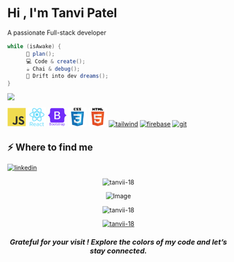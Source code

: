 <h1>Hi , I'm Tanvi Patel</h1>
<p>A passionate Full-stack developer </p>

```java
while (isAwake) {
      📝 plan();
      💻 Code & create();
      ☕ Chai & debug();
      🌙 Drift into dev dreams();
}
```

![](https://capsule-render.vercel.app/api?type=venom&height=150&text=%20Tech%20Stack&fontSize=40&color=0:00FFFF,100:1E90FF&stroke=1E90FF)

<p><a target="_blank" href="https://raw.githubusercontent.com/devicons/devicon/master/icons/javascript/javascript-original.svg" style="display: inline-block; gap:"22px" "><img src="https://raw.githubusercontent.com/devicons/devicon/master/icons/javascript/javascript-original.svg" alt="javascript" width="42" height="42" /></a>
<a target="_blank" href="https://raw.githubusercontent.com/devicons/devicon/master/icons/react/react-original-wordmark.svg" style="display: inline-block;"><img src="https://raw.githubusercontent.com/devicons/devicon/master/icons/react/react-original-wordmark.svg" alt="react" width="42" height="42" /></a>
<a target="_blank" href="https://raw.githubusercontent.com/devicons/devicon/master/icons/bootstrap/bootstrap-plain-wordmark.svg" style="display: inline-block;"><img src="https://raw.githubusercontent.com/devicons/devicon/master/icons/bootstrap/bootstrap-plain-wordmark.svg" alt="bootstrap" width="42" height="42" /></a>
<a target="_blank" href="https://raw.githubusercontent.com/devicons/devicon/master/icons/css3/css3-original-wordmark.svg" style="display: inline-block;"><img src="https://raw.githubusercontent.com/devicons/devicon/master/icons/css3/css3-original-wordmark.svg" alt="css3" width="42" height="42" /></a>
<a target="_blank" href="https://raw.githubusercontent.com/devicons/devicon/master/icons/html5/html5-original-wordmark.svg" style="display: inline-block;"><img src="https://raw.githubusercontent.com/devicons/devicon/master/icons/html5/html5-original-wordmark.svg" alt="html5" width="42" height="42" /></a>
<a target="_blank" href="https://www.vectorlogo.zone/logos/tailwindcss/tailwindcss-icon.svg" style="display: inline-block;"><img src="https://www.vectorlogo.zone/logos/tailwindcss/tailwindcss-icon.svg" alt="tailwind" width="42" height="42" /></a>
<a target="_blank" href="https://www.vectorlogo.zone/logos/firebase/firebase-icon.svg" style="display: inline-block;"><img src="https://www.vectorlogo.zone/logos/firebase/firebase-icon.svg" alt="firebase" width="42" height="42" /></a>
<a target="_blank" href="https://www.vectorlogo.zone/logos/git-scm/git-scm-icon.svg" style="display: inline-block;"><img src="https://www.vectorlogo.zone/logos/git-scm/git-scm-icon.svg" alt="git" width="42" height="42" /></a></p>
<h2>⚡️ Where to find me</h2>
<p><a target="_blank" href="https://www.linkedin.com/in/in/tanvi-patel18" style="display: inline-block;"><img src="https://img.shields.io/badge/linkedin-logo?style=for-the-badge&logo=linkedin&logoColor=white&color=%230a77b6" alt="linkedin" /></a></p>
<p align="center"><img align="center" src="https://github-readme-stats.vercel.app/api?username=tanvii-18&show_icons=true&locale=en" alt="tanvii-18" /></p>
<div align="center">
<img width="400" height="400" alt="Image" src="https://github.com/user-attachments/assets/549eb1d3-bcbc-47f7-9c1f-cb311b006cb7" /> </div>
<p align="center"><img align="center" src="https://github-readme-streak-stats.herokuapp.com/?user=tanvii-18&" alt="tanvii-18" /></p>
<p align="center"><a href="https://github.com/ryo-ma/github-profile-trophy"><img src="https://github-profile-trophy.vercel.app/?username=tanvii-18" alt="tanvii-18" /></a></p>
<div align="center">
  <h3><i> Grateful for your visit ! Explore the colors of my code and let’s stay connected. </i></h3>
  <br>
</div>
